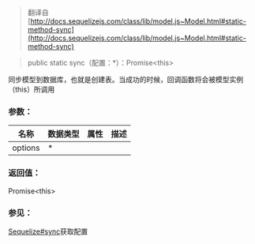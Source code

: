 > 翻译自 [http://docs.sequelizejs.com/class/lib/model.js~Model.html#static-method-sync](http://docs.sequelizejs.com/class/lib/model.js~Model.html#static-method-sync)

> public static sync（配置：*）：Promise\<this>

同步模型到数据库，也就是创建表。当成功的时候，回调函数将会被模型实例（this）所调用

### 参数：
名称 | 数据类型 | 属性 | 描述
-- | -- | -- | --
options | *

### 返回值：
Promise\<this>

### 参见：
[Sequelize#sync]()获取配置